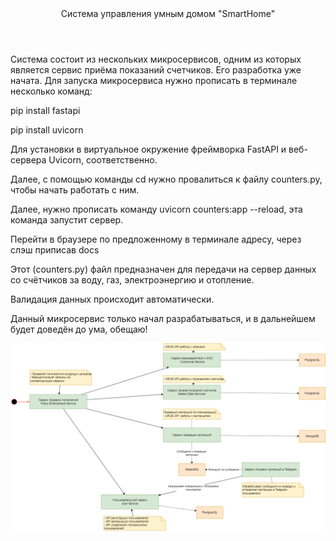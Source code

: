 <header>Система управления умным домом "SmartHome"</header>
Система состоит из нескольких микросервисов, одним из которых является сервис приёма показаний счетчиков. Его разработка уже начата.
Для запуска микросервиса нужно прописать в терминале несколько команд:

pip install fastapi

pip install uvicorn

Для установки в виртуальное окружение фреймворка FastAPI и веб-сервера Uvicorn, соответственно.

Далее, с помощью команды cd нужно провалиться к файлу counters.py, чтобы начать работать с ним.

Далее, нужно прописать команду uvicorn counters:app --reload, эта команда запустит сервер.

Перейти в браузере по предложенному в терминале адресу, через слэш приписав docs

Этот (counters.py) файл предназначен для передачи на сервер данных со счётчиков за воду, газ, электроэнергию и отопление. 

Валидация данных происходит автоматически.

Данный микросервис только начал разрабатываться, и в дальнейшем будет доведён до ума, обещаю!

![](assets/ArchSmartHome.png)

